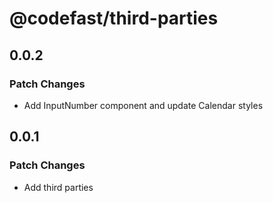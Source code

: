 # @codefast/third-parties

## 0.0.2

### Patch Changes

- Add InputNumber component and update Calendar styles

## 0.0.1

### Patch Changes

- Add third parties
